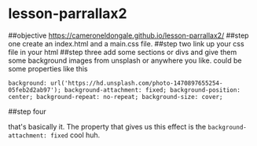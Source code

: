 # lesson-parrallax2
##objective
https://cameroneldongale.github.io/lesson-parrallax2/
##step one
create an index.html and a main.css file.
##step two
link up your css file in your html
##step three
add some sections or divs and give them some background images from unsplash or anywhere you like.
 could be some properties like this

` background: url('https://hd.unsplash.com/photo-1470897655254-05feb2d2ab97');
  background-attachment: fixed;
  background-position: center;
  background-repeat: no-repeat;
  background-size: cover; `

##step four

that's basically it. The property that gives us this effect is the `background-attachment: fixed`
cool huh.
